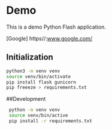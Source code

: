 # Demo

This is a demo Python Flash application.

[Google] https//:www.google.com/

## Initialization

```bash
python3 -m venv venv
source venv/bin/activate
pip install flask gunicorn
pip freeeze > requirements.txt
```

##Development
```bash
 python -m venv venv
 source venv/bin/active
 pip install -r requirements.txt
 ```